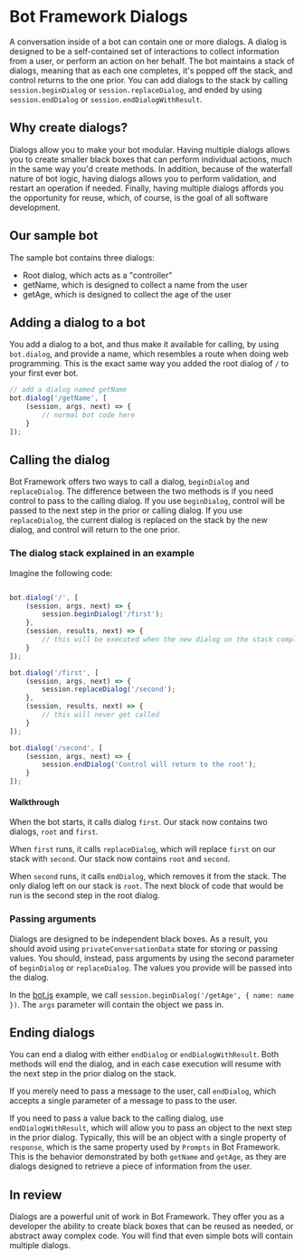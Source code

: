 # Bot Framework Dialogs

A conversation inside of a bot can contain one or more dialogs. A dialog is designed to be a self-contained set of interactions to collect information from a user, or perform an action on her behalf. The bot maintains a stack of dialogs, meaning that as each one completes, it's popped off the stack, and control returns to the one prior. You can add dialogs to the stack by calling `session.beginDialog` or `session.replaceDialog`, and ended by using `session.endDialog` or `session.endDialogWithResult`.

## Why create dialogs?

Dialogs allow you to make your bot modular. Having multiple dialogs allows you to create smaller black boxes that can perform individual actions, much in the same way you'd create methods. In addition, because of the waterfall nature of bot logic, having dialogs allows you to perform validation, and restart an operation if needed. Finally, having multiple dialogs affords you the opportunity for reuse, which, of course, is the goal of all software development.

## Our sample bot

The sample bot contains three dialogs:

- Root dialog, which acts as a "controller"
- getName, which is designed to collect a name from the user
- getAge, which is designed to collect the age of the user

## Adding a dialog to a bot

You add a dialog to a bot, and thus make it available for calling, by using `bot.dialog`, and provide a name, which resembles a route when doing web programming. This is the exact same way you added the root dialog of `/` to your first ever bot.

``` javascript
// add a dialog named getName
bot.dialog('/getName', [
    (session, args, next) => {
        // normal bot code here
    }
]);
```

## Calling the dialog

Bot Framework offers two ways to call a dialog, `beginDialog` and `replaceDialog`. The difference between the two methods is if you need control to pass to the calling dialog. If you use `beginDialog`, control will be passed to the next step in the prior or calling dialog. If you use `replaceDialog`, the current dialog is replaced on the stack by the new dialog, and control will return to the one prior.

### The dialog stack explained in an example

Imagine the following code:

``` javascript

bot.dialog('/', [
    (session, args, next) => {
        session.beginDialog('/first');
    },
    (session, results, next) => {
        // this will be executed when the new dialog on the stack completes
    }
]);

bot.dialog('/first', [
    (session, args, next) => {
        session.replaceDialog('/second');
    },
    (session, results, next) => {
        // this will never get called
    }
]);

bot.dialog('/second', [
    (session, args, next) => {
        session.endDialog('Control will return to the root');
    }
]);
```

#### Walkthrough

When the bot starts, it calls dialog `first`. Our stack now contains two dialogs, `root` and `first`.

When `first` runs, it calls `replaceDialog`, which will replace `first` on our stack with `second`. Our stack now contains `root` and `second`.

When `second` runs, it calls `endDialog`, which removes it from the stack. The only dialog left on our stack is `root`. The next block of code that would be run is the second step in the root dialog.

### Passing arguments

Dialogs are designed to be independent black boxes. As a result, you should avoid using `privateConversationData` state for storing or passing values. You should, instead, pass arguments by using the second parameter of `beginDialog` or `replaceDialog`. The values you provide will be passed into the dialog.

In the [bot.js](./bot.js) example, we call `session.beginDialog('/getAge', { name: name })`. The `args` parameter will contain the object we pass in.

## Ending dialogs

You can end a dialog with either `endDialog` or `endDialogWithResult`. Both methods will end the dialog, and in each case execution will resume with the next step in the prior dialog on the stack.

If you merely need to pass a message to the user, call `endDialog`, which accepts a single parameter of a message to pass to the user.

If you need to pass a value back to the calling dialog, use `endDialogWithResult`, which will allow you to pass an object to the next step in the prior dialog. Typically, this will be an object with a single property of `response`, which is the same property used by `Prompts` in Bot Framework. This is the behavior demonstrated by both `getName` and `getAge`, as they are dialogs designed to retrieve a piece of information from the user.

## In review

Dialogs are a powerful unit of work in Bot Framework. They offer you as a developer the ability to create black boxes that can be reused as needed, or abstract away complex code. You will find that even simple bots will contain multiple dialogs.
